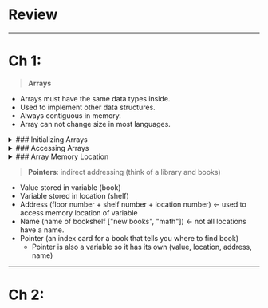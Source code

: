 # Review

---

# Ch 1:
> **Arrays**
* Arrays must have the same data types inside.
* Used to implement other data structures.
* Always contiguous in memory.
* Array can not change size in most languages.

<div markdown="1">
<details>
  <summary>### Initializing Arrays</summary>
  
  ```c++
  int A[5]; // array will be initialized by garbage
  int B[5] = {1, 2, 3, 4, 500};
  int C[5] = {1, 2}; // Others will be initialized by 0
  int D[] = {1, 2, 3, 4, 5, 9}; //Array of 6 is created
  ```
</details>
</div>
  
<div markdown="1">
<details>
  <summary>### Accessing Arrays</summary>
  
  ```c++
  cout << A[1] // Using index
    << 1[A]    // Using index outside
    << *(A+1)  // Using pointer
    << endl;
  for (int i = 0; i < A.size(); i++) { // Accessing the whole array
    cout << A[i] << endl;  
  }
  ```
</details>
</div>
  
<div markdown="1">
<details>
  <summary>### Array Memory Location</summary>
  
  ```c++
  // This code prints the memory locations of each element of the array.
  // Shows contiguous
  int A[5] = {2, 4, 7, 2, 9};
  for (int i = 0; i < A.size(); i++) {
    cout << &A[i] << endl; 
    // The & means return memory location instead of value at location
  }
  ```
</details>
</div>

> **Pointers**: indirect addressing (think of a library and books)
* Value stored in variable (book)
* Variable stored in location (shelf)
* Address (floor number + shelf number + location number) <- used to access memory location of variable
* Name (name of bookshelf ["new books", "math"]) <- not all locations have a name.
* Pointer (an index card for a book that tells you where to find book)
  * Pointer is also a variable so it has its own (value, location, address, name)

---

# Ch 2:
